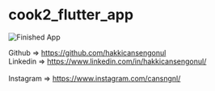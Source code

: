 # cook2_flutter_app

![Finished App](https://github.com/hakkicansengonul/images/blob/master/cook2_flutter_app_u%C4%B1.png)     
 
Github => https://github.com/hakkicansengonul <br>
Linkedin => https://www.linkedin.com/in/hakkicansengonul/ <br><br>
Instagram => https://www.instagram.com/cansngnl/

